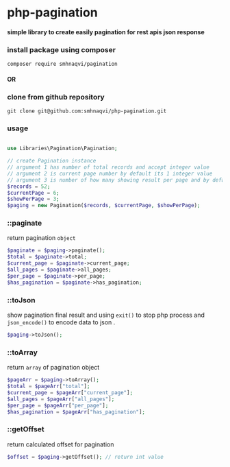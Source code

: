 # php-pagination

#### simple library to create easily pagination for rest apis json response

### install package using composer

```composer
composer require smhnaqvi/pagination
```
#### OR

### clone from github repository
```composer
git clone git@github.com:smhnaqvi/php-pagination.git
```
### usage

```php

use Libraries\Pagination\Pagination;

// create Pagination instance
// argument 1 has number of total records and accept integer value
// argument 2 is current page number by default its 1 integer value
// argument 3 is number of how many showing result per page and by default its 10 integer value
$records = 52; 
$currentPage = 6; 
$showPerPage = 3;
$paging = new Pagination($records, $currentPage, $showPerPage);
```

### ::paginate

return pagination `object`

```php
$paginate = $paging->paginate();
$total = $paginate->total;
$current_page = $paginate->current_page;
$all_pages = $paginate->all_pages;
$per_page = $paginate->per_page;
$has_pagination = $paginate->has_pagination;
```

### ::toJson

show pagination final result and using `exit()` to stop php process and `json_encode()` to encode data to json .

```php
$paging->toJson();
```

### ::toArray

return `array` of pagination object

```php
$pageArr = $paging->toArray();
$total = $pageArr["total"];
$current_page = $pageArr["current_page"];
$all_pages = $pageArr["all_pages"];
$per_page = $pageArr["per_page"];
$has_pagination = $pageArr["has_pagination"];
```

### ::getOffset

return calculated offset for pagination

```php
$offset = $paging->getOffset(); // return int value
```